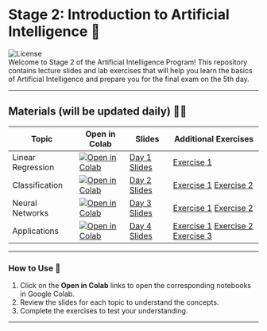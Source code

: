 # Stage 2: Introduction to Artificial Intelligence 📘

![License](https://img.shields.io/badge/license-MIT-blue.svg)  
Welcome to Stage 2 of the Artificial Intelligence Program! This repository contains lecture slides and lab exercises that will help you learn the basics of Artificial Intelligence and prepare you for the final exam on the 5th day.

---

## Materials (will be updated daily) 🧑‍🏫

| Topic                 | Open in Colab                                             | Slides                                         | Additional Exercises                        |
|-----------------------|-----------------------------------------------------------|-----------------------------------------------|--------------------------------------------|
| Linear Regression      | [![Open in Colab](https://colab.research.google.com/assets/colab-badge.svg)](https://colab.research.google.com/drive/1gGRJb7g35BCHKth89lDw-JVJkfP1pRrv?usp=sharing) | [Day 1 Slides](https://github.com/AhmadSait/IntroAI/blob/main/Day_1(annotated).pdf) | [Exercise 1](https://colab.research.google.com/drive/1-EYa2LsT6gf9AhItVn51hr12-NTTub2z?usp=sharing)          |
| Classification    | [![Open in Colab](https://colab.research.google.com/assets/colab-badge.svg)](https://colab.research.google.com/drive/1F1hGat2C-14Jnp4DnaD4dqdj9YAvlYxq?usp=sharing) | [Day 2 Slides](https://github.com/AhmadSait/IntroAI/blob/main/Day2.pdf) | [Exercise 1](https://colab.research.google.com/drive/11s4cARlFGBTiZ0-LHEkXFOMFp1VS0N_C?usp=sharing) [Exercise 2](https://colab.research.google.com/drive/1QNvn2Xan9dizQamr0CZ29vEFjzolgtgq?usp=sharing)         |
| Neural Networks        | [![Open in Colab](https://colab.research.google.com/assets/colab-badge.svg)](https://colab.research.google.com/github/your_repo/Day3_NeuralNetworks.ipynb) | [Day 3 Slides](https://github.com/your_username/your_repo/blob/main/Day3_Slides.pdf) | [Exercise 1](#) [Exercise 2](#)           |
| Applications           | [![Open in Colab](https://colab.research.google.com/assets/colab-badge.svg)](https://colab.research.google.com/github/your_repo/Day4_Applications.ipynb) | [Day 4 Slides](https://github.com/your_username/your_repo/blob/main/Day4_Slides.pdf) | [Exercise 1](#) [Exercise 2](#) [Exercise 3](#) |

---

### How to Use 📖
1. Click on the **Open in Colab** links to open the corresponding notebooks in Google Colab.
2. Review the slides for each topic to understand the concepts.
3. Complete the exercises to test your understanding.

---

